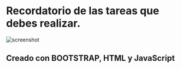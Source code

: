 # Recordatorio de las tareas que debes realizar.

![screenshot]("src/img/screenshot.jpg")

## Creado con BOOTSTRAP, HTML y JavaScript